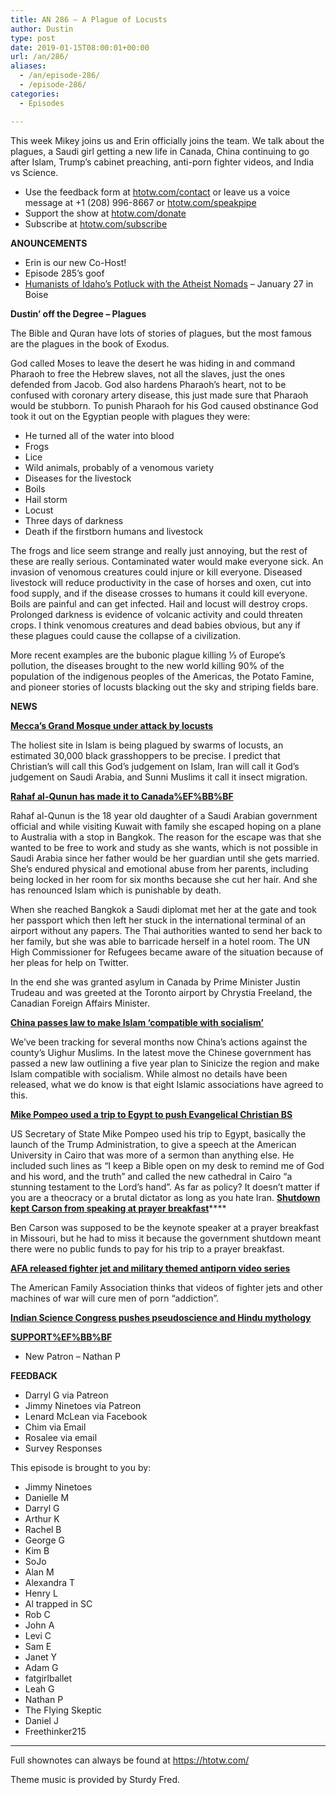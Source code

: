 ```yaml
---
title: AN 286 – A Plague of Locusts
author: Dustin
type: post
date: 2019-01-15T08:00:01+00:00
url: /an/286/
aliases:
  - /an/episode-286/
  - /episode-286/
categories:
  - Episodes

---
```

<div id="buzzsprout-player-10552823"></div><script src="https://www.buzzsprout.com/1983601/10552823-episode-286-a-plague-of-locusts.js?container_id=buzzsprout-player-10552823&player=small" type="text/javascript" charset="utf-8"></script>

This week Mikey joins us and Erin officially joins the team. We talk about the plagues, a Saudi girl getting a new life in Canada, China continuing to go after Islam, Trump&#8217;s cabinet preaching, anti-porn fighter videos, and India vs Science.

<!--more-->

 * Use the feedback form at [htotw.com/contact](https://htotw.com/contact) or leave us a voice message at +1 (208) 996-8667 or <a href="https://htotw.com/speakpipe" target="_blank" rel="noopener">htotw.com/speakpipe</a>
 * Support the show at <a href="https://htotw.com/donate" target="_blank" rel="noopener">htotw.com/donate</a>
 * Subscribe at <a href="https://htotw.com/subscribe" target="_blank" rel="noopener">htotw.com/subscribe</a>

**ANOUNCEMENTS**

  * Erin is our new Co-Host!
  * Episode 285’s goof
  * <a href="https://www.meetup.com/Humanists-of-Idaho/events/257619782" target="_blank" rel="noopener">Humanists of Idaho’s Potluck with the Atheist Nomads</a> &#8211; January 27 in Boise

**Dustin’ off the Degree &#8211; Plagues**

The Bible and Quran have lots of stories of plagues, but the most famous are the plagues in the book of Exodus.

God called Moses to leave the desert he was hiding in and command Pharaoh to free the Hebrew slaves, not all the slaves, just the ones defended from Jacob. God also hardens Pharaoh&#8217;s heart, not to be confused with coronary artery disease, this just made sure that Pharaoh would be stubborn. To punish Pharaoh for his God caused obstinance God took it out on the Egyptian people with plagues they were:

  * He turned all of the water into blood
  * Frogs
  * Lice
  * Wild animals, probably of a venomous variety
  * Diseases for the livestock
  * Boils
  * Hail storm
  * Locust
  * Three days of darkness
  * Death if the firstborn humans and livestock

The frogs and lice seem strange and really just annoying, but the rest of these are really serious. Contaminated water would make everyone sick. An invasion of venomous creatures could injure or kill everyone. Diseased livestock will reduce productivity in the case of horses and oxen, cut into food supply, and if the disease crosses to humans it could kill everyone. Boils are painful and can get infected. Hail and locust will destroy crops. Prolonged darkness is evidence of volcanic activity and could threaten crops. I think venomous creatures and dead babies obvious, but any if these plagues could cause the collapse of a civilization.

More recent examples are the bubonic plague killing ⅓ of Europe&#8217;s pollution, the diseases brought to the new world killing 90% of the population of the indigenous peoples of the Americas, the Potato Famine, and pioneer stories of locusts blacking out the sky and striping fields bare.

**NEWS**

**<a href="https://www.newsweek.com/mecca-grand-mosque-holiest-muslim-site-attack-locusts-swarm-1288391" target="_blank" rel="noreferrer noopener">Mecca&#8217;s Grand Mosque under attack by locusts</a>**

The holiest site in Islam is being plagued by swarms of locusts, an estimated 30,000 black grasshoppers to be precise. I predict that Christian&#8217;s will call this God&#8217;s judgement on Islam, Iran will call it God’s judgement on Saudi Arabia, and Sunni Muslims it call it insect migration.

**<a href="https://www.bbc.com/news/amp/world-us-canada-46851723" target="_blank" rel="noreferrer noopener">Rahaf al-Qunun has made it to Canada%EF%BB%BF</a>**

Rahaf al-Qunun is the 18 year old daughter of a Saudi Arabian government official and while visiting Kuwait with family she escaped hoping on a plane to Australia with a stop in Bangkok. The reason for the escape was that she wanted to be free to work and study as she wants, which is not possible in Saudi Arabia since her father would be her guardian until she gets married. She’s endured physical and emotional abuse from her parents, including being locked in her room for six months because she cut her hair. And she has renounced Islam which is punishable by death.

When she reached Bangkok a Saudi diplomat met her at the gate and took her passport which then left her stuck in the international terminal of an airport without any papers. The Thai authorities wanted to send her back to her family, but she was able to barricade herself in a hotel room. The UN High Commissioner for Refugees became aware of the situation because of her pleas for help on Twitter.

In the end she was granted asylum in Canada by Prime Minister Justin Trudeau and was greeted at the Toronto airport by Chrystia Freeland, the Canadian Foreign Affairs Minister.

**<a href="https://www.aljazeera.com/news/2019/01/china-passes-law-islam-compatible-socialism-190105185031063.html" target="_blank" rel="noreferrer noopener">China passes law to make Islam &#8216;compatible with socialism&#8217;</a>**

We’ve been tracking for several months now China’s actions against the county’s Uighur Muslims. In the latest move the Chinese government has passed a new law outlining a five year plan to Sinicize the region and make Islam compatible with socialism. While almost no details have been released, what we do know is that eight Islamic associations have agreed to this.

**<a href="https://www.theguardian.com/us-news/2019/jan/11/trump-administration-evangelical-influence-support" target="_blank" rel="noopener">Mike Pompeo used a trip to Egypt to push Evangelical Christian BS</a>**

US Secretary of State Mike Pompeo used his trip to Egypt, basically the launch of the Trump Administration, to give a speech at the American University in Cairo that was more of a sermon than anything else. He included such lines as “I keep a Bible open on my desk to remind me of God and his word, and the truth” and called the new cathedral in Cairo “a stunning testament to the Lord’s hand”. As far as policy? It doesn’t matter if you are a theocracy or a brutal dictator as long as you hate Iran.
**<a href="https://friendlyatheist.patheos.com/2019/01/09/because-of-shutdown-ben-carson-cant-fly-to-missouri-for-a-prayer-breakfast/" target="_blank" rel="noopener">Shutdown kept Carson from speaking at prayer breakfast</a>****** 

Ben Carson was supposed to be the keynote speaker at a prayer breakfast in Missouri, but he had to miss it because the government shutdown meant there were no public funds to pay for his trip to a prayer breakfast.

**<a href="http://www.rightwingwatch.org/post/only-fighter-jets-can-fix-this-porn-addiction/" target="_blank" rel="noopener">AFA released fighter jet and military themed antiporn video series</a>**

The American Family Association thinks that videos of fighter jets and other machines of war will cure men of porn &#8220;addiction&#8221;.

**<a href="https://www.bbc.com/news/world-asia-india-46778879" target="_blank" rel="noreferrer noopener">Indian Science Congress pushes pseudoscience and Hindu mythology</a>**

**<a href="https://htotw.com/donate" target="_blank" rel="noreferrer noopener">SUPPORT%EF%BB%BF</a>**

  * New Patron &#8211; Nathan P

**FEEDBACK**

  * Darryl G via Patreon
  * Jimmy Ninetoes via Patreon
  * Lenard McLean via Facebook
  * Chim via Email
  * Rosalee via email
  * Survey Responses

This episode is brought to you by:

  * Jimmy Ninetoes
  * Danielle M
  * Darryl G
  * Arthur K
  * Rachel B
  * George G
  * Kim B
  * SoJo
  * Alan M
  * Alexandra T
  * Henry L
  * Al trapped in SC
  * Rob C
  * John A
  * Levi C
  * Sam E
  * Janet Y
  * Adam G
  * fatgirlballet
  * Leah G
  * Nathan P
  * The Flying Skeptic
  * Daniel J
  * Freethinker215

<hr class="wp-block-separator" />

Full shownotes can always be found at <https://htotw.com/>  

Theme music is provided by Sturdy Fred.